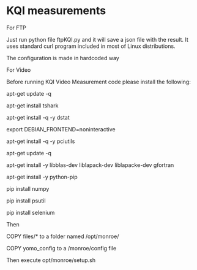 # KQI measurements
For FTP

Just run python file ftpKQI.py and it will save a json file with the result. It uses standard curl program included in most of Linux distributions.

The configuration is made in hardcoded way


For Video

Before running KQI Video Measurement code please install the following:

apt-get update -q

apt-get install tshark

apt-get install -q -y dstat

export DEBIAN_FRONTEND=noninteractive

apt-get install -q -y pciutils

apt-get update -q

apt-get install -y libblas-dev liblapack-dev liblapacke-dev gfortran

apt-get install -y python-pip

pip install numpy

pip install psutil

pip install selenium


Then

COPY files/* to a folder named /opt/monroe/

COPY yomo_config to a /monroe/config file


Then execute opt/monroe/setup.sh
